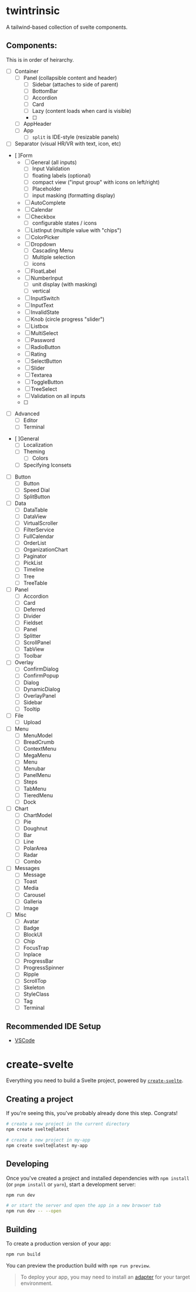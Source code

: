 # twintrinsic
A tailwind-based collection of svelte components.

## Components:
This is in order of heirarchy.
- [ ] Container
  - [ ] Panel (collapsible content and header)
    - [ ] Sidebar (attaches to side of parent)
    - [ ] BottomBar
    - [ ] Accordion
    - [ ] Card
    - [ ] Lazy (content loads when card is visible)
    - [ ] 
  - [ ] AppHeader
  - [ ] App
    - [ ] `split` is IDE-style (resizable panels)
- [ ] Separator (visual HR/VR with text, icon, etc)
- [ ]Form
  - [ ] General (all inputs)
    - [ ] Input Validation
    - [ ] floating labels (optional)
    - [ ] compact view ("input group" with icons on left/right)
    - [ ] Placeholder
    - [ ] input masking (formatting display)
  - [ ] AutoComplete
  - [ ] Calendar
  - [ ] Checkbox
    - [ ] configurable states / icons
  - [ ] ListInput (multiple value with "chips")
  - [ ] ColorPicker
  - [ ] Dropdown 
    - [ ] Cascading Menu
    - [ ] Multiple selection
    - [ ] icons
  - [ ] FloatLabel
  - [ ] NumberInput
    - [ ] unit display (with masking)
    - [ ] vertical 
  - [ ] InputSwitch
  - [ ] InputText
  - [ ] InvalidState
  - [ ] Knob (circle progress "slider")
  - [ ] Listbox
  - [ ] MultiSelect
  - [ ] Password
  - [ ] RadioButton
  - [ ] Rating
  - [ ] SelectButton
  - [ ] Slider
  - [ ] Textarea
  - [ ] ToggleButton
  - [ ] TreeSelect
  - [ ] Validation on all inputs
  - [ ] 
- [ ] Advanced
  - [ ] Editor
  - [ ] Terminal

- [ ]General
  - [ ] Localization
  - [ ] Theming
    - [ ] Colors
  - [ ] Specifying Iconsets
- [ ] Button
  - [ ] Button
  - [ ] Speed Dial
  - [ ] SplitButton
- [ ] Data
  - [ ] DataTable
  - [ ] DataView
  - [ ] VirtualScroller
  - [ ] FilterService
  - [ ] FullCalendar
  - [ ] OrderList
  - [ ] OrganizationChart
  - [ ] Paginator
  - [ ] PickList
  - [ ] Timeline
  - [ ] Tree
  - [ ] TreeTable
- [ ] Panel
  - [ ] Accordion
  - [ ] Card
  - [ ] Deferred
  - [ ] Divider
  - [ ] Fieldset
  - [ ] Panel
  - [ ] Splitter
  - [ ] ScrollPanel
  - [ ] TabView
  - [ ] Toolbar
- [ ] Overlay
  - [ ] ConfirmDialog
  - [ ] ConfirmPopup
  - [ ] Dialog
  - [ ] DynamicDialog
  - [ ] OverlayPanel
  - [ ] Sidebar
  - [ ] Tooltip
- [ ] File
  - [ ] Upload
- [ ] Menu
  - [ ] MenuModel
  - [ ] BreadCrumb
  - [ ] ContextMenu
  - [ ] MegaMenu
  - [ ] Menu
  - [ ] Menubar
  - [ ] PanelMenu
  - [ ] Steps
  - [ ] TabMenu
  - [ ] TieredMenu
  - [ ] Dock
- [ ] Chart
  - [ ] ChartModel
  - [ ] Pie
  - [ ] Doughnut
  - [ ] Bar
  - [ ] Line
  - [ ] PolarArea
  - [ ] Radar
  - [ ] Combo
- [ ] Messages
  - [ ] Message
  - [ ] Toast
  - [ ] Media
  - [ ] Carousel
  - [ ] Galleria
  - [ ] Image
- [ ] Misc
  - [ ] Avatar
  - [ ] Badge
  - [ ] BlockUI
  - [ ] Chip
  - [ ] FocusTrap
  - [ ] Inplace
  - [ ] ProgressBar
  - [ ] ProgressSpinner
  - [ ] Ripple
  - [ ] ScrollTop
  - [ ] Skeleton
  - [ ] StyleClass
  - [ ] Tag
  - [ ] Terminal

## Recommended IDE Setup

- [VSCode](https://code.visualstudio.com/)





# create-svelte

Everything you need to build a Svelte project, powered by [`create-svelte`](https://github.com/sveltejs/kit/tree/master/packages/create-svelte).

## Creating a project

If you're seeing this, you've probably already done this step. Congrats!

```bash
# create a new project in the current directory
npm create svelte@latest

# create a new project in my-app
npm create svelte@latest my-app
```

## Developing

Once you've created a project and installed dependencies with `npm install` (or `pnpm install` or `yarn`), start a development server:

```bash
npm run dev

# or start the server and open the app in a new browser tab
npm run dev -- --open
```

## Building

To create a production version of your app:

```bash
npm run build
```

You can preview the production build with `npm run preview`.

> To deploy your app, you may need to install an [adapter](https://kit.svelte.dev/docs/adapters) for your target environment.